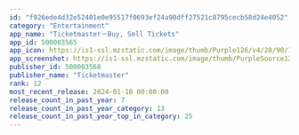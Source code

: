 ```yaml
---
id: "f926ede4d32e52401e0e95517f0693ef24a90dff27521c8795cecb58d24e4052"
category: "Entertainment"
app_name: "Ticketmaster－Buy, Sell Tickets"
app_id: 500003565
app_icon: https://is1-ssl.mzstatic.com/image/thumb/Purple126/v4/28/90/14/2890143d-b7e9-46a7-f48b-80ec90320765/AppIcon-0-0-1x_U007emarketing-0-7-0-85-220.png/1024x1024bb.png
app_screenshot: https://is1-ssl.mzstatic.com/image/thumb/PurpleSource126/v4/83/99/a0/8399a089-606f-7b27-d5b3-c2807bb11ba0/c5f879e6-3550-4a32-9af8-4364420b8494_5.png/1242x2208bb.png
publisher_id: 500003568
publisher_name: "Ticketmaster"
rank: 12
most_recent_release: 2024-01-18 00:00:00
release_count_in_past_year: 7
release_count_in_past_year_category: 13
release_count_in_past_year_top_in_category: 25
---
```

